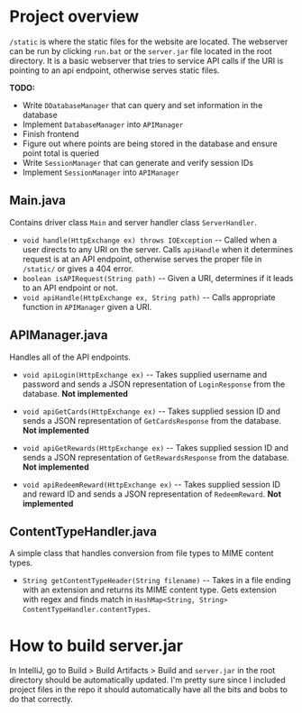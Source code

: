 # Project overview

`/static` is where the static files for the website are located. The webserver can be run by clicking `run.bat` or the `server.jar` file located in the root directory. It is a basic webserver that tries to service API calls if the URI is pointing to an api endpoint, otherwise serves static files.

**TODO:**
- Write `DDatabaseManager` that can query and set information in the database
- Implement `DatabaseManager` into `APIManager`
- Finish frontend
- Figure out where points are being stored in the database and ensure point total is queried
- Write `SessionManager` that can generate and verify session IDs
- Implement `SessionManager` into `APIManager`

## Main.java

Contains driver class `Main` and server handler class `ServerHandler`.

- `void handle(HttpExchange ex) throws IOException`
-- Called when a user directs to any URI on the server. Calls `apiHandle` when it determines request is at an API endpoint, otherwise serves the proper file in `/static/` or gives a 404 error.
- `boolean isAPIRequest(String path)`
-- Given a URI, determines if it leads to an API endpoint or not.
- `void apiHandle(HttpExchange ex, String path)`
-- Calls appropriate function in `APIManager` given a URI.

## APIManager.java

Handles all of the API endpoints.

- `void apiLogin(HttpExchange ex)`
-- Takes supplied username and password and sends a JSON representation of `LoginResponse` from the database. **Not implemented**

- `void apiGetCards(HttpExchange ex)`
-- Takes supplied session ID and sends a JSON representation of `GetCardsResponse` from the database. **Not implemented**

- `void apiGetRewards(HttpExchange ex)`
-- Takes supplied session ID and sends a JSON representation of `GetRewardsResponse` from the database. **Not implemented**

- `void apiRedeemReward(HttpExchange ex)`
-- Takes supplied session ID and reward ID and sends a JSON representation of `RedeemReward`. **Not implemented**

## ContentTypeHandler.java

A simple class that handles conversion from file types to MIME content types.

- `String getContentTypeHeader(String filename)`
-- Takes in a file ending with an extension and returns its MIME content type. Gets extension with regex and finds match in `HashMap<String, String> ContentTypeHandler.contentTypes`.

# How to build server.jar

In IntelliJ, go to Build > Build Artifacts > Build and `server.jar` in the root directory should be automatically updated. I'm pretty sure since I included project files in the repo it should automatically have all the bits and bobs to do that correctly.
